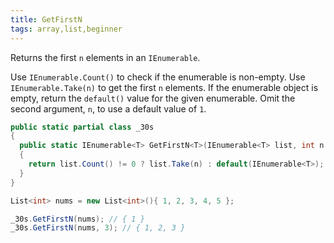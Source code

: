 ```yaml
---
title: GetFirstN
tags: array,list,beginner
---
```


Returns the first `n` elements in an `IEnumerable`.

Use `IEnumerable.Count()` to check if the enumerable is non-empty.
Use `IEnumerable.Take(n)` to get the first `n` elements.
If the enumerable object is empty, return the `default()` value for the given enumerable.
Omit the second argument, `n`, to use a default value of `1`.

```csharp
public static partial class _30s 
{
  public static IEnumerable<T> GetFirstN<T>(IEnumerable<T> list, int n = 1)
  {
    return list.Count() != 0 ? list.Take(n) : default(IEnumerable<T>);
  }
}
```

```csharp
List<int> nums = new List<int>(){ 1, 2, 3, 4, 5 };

_30s.GetFirstN(nums); // { 1 }
_30s.GetFirstN(nums, 3); // { 1, 2, 3 }
```

